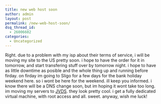 ```yaml
---
title: new web host soon
author: admin
layout: post
permalink: /new-web-host-soon/
dsq_thread_id:
  - 26006602
categories:
  - Uncategorized
---
```

Right. due to a problem with my isp about their terms of service, i will be moving my site to the US pretty soon. i hope to have the order for it in tomorrow, and start transfering stuff over by tomorrow night. i hope to have as little downtime as posible and the whole thing up and running before firday. on firday im going to Sligo for a few days for the bank holiday weekend here. so i wont be here for the weekend. ill keep you informed. i know there will be a DNS change soon, but im hoping it wont take too long. im moving my servers to [JVDS][1]. they look pretty cool. i get a fully dedicated virtual machine, with root access and all. sweet. anyway, wish me luck!

 [1]: http://www.jvds.com